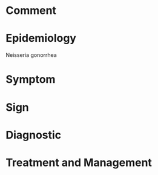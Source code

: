 # Comment

# Epidemiology

Neisseria gonorrhea

# Symptom

# Sign

# Diagnostic

# Treatment and Management
